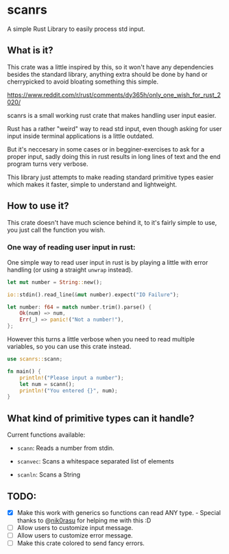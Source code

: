 # scanrs
A simple Rust Library to easily process std input.

## What is it?

This crate was a little inspired by this, so it won't have any dependencies
besides the standard library, anything extra should be done by hand or
cherrypicked to avoid bloating something this simple.

https://www.reddit.com/r/rust/comments/dy365h/only_one_wish_for_rust_2020/

scanrs is a small working rust crate that makes handling user input
easier.

Rust has a rather "weird" way to read std input, even though asking for user
input inside terminal applications is a little outdated.

But it's neccesary in some cases or in begginer-exercises to ask for a proper
input, sadly doing this in rust results in long lines of text and the end
program turns very verbose.

This library just attempts to make reading standard primitive types easier which
makes it faster, simple to understand and lightweight.

## How to use it?

This crate doesn't have much science behind it, to it's fairly simple to use,
you just call the function you wish.


### One way of reading user input in rust:

One simple way to read user input in rust is by playing a little with error
handling (or using a straight `unwrap` instead).

``` rust
let mut number = String::new();

io::stdin().read_line(&mut number).expect("IO Failure");

let number: f64 = match number.trim().parse() {
    Ok(num) => num,
    Err(_) => panic!("Not a number!"),
};
```

However this turns a little verbose when you need to read multiple variables, so
you can use this crate instead.

``` rust
use scanrs::scann;

fn main() {
    println!("Please input a number");
    let num = scann();
    println!("You entered {}", num);
}
```

## What kind of primitive types can it handle?

Current functions available:

* `scann`: Reads a number from stdin.

* `scanvec`: Scans a whitespace separated list of elements

* `scanln`: Scans a String

## TODO: 

- [x] Make this work with generics so functions can read ANY type. - Special thanks to @[nik0rasu](https://github.com/nik0rasu) for helping me with this :D
- [ ] Allow users to customize input message.
- [ ] Allow users to customize error message.
- [ ] Make this crate colored to send fancy errors.
